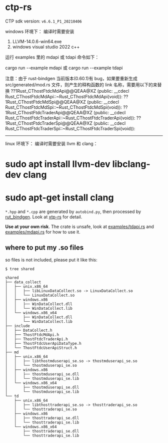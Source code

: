 # ctp-rs
CTP sdk version: `v6.6.1_P1_20210406`

windows 环境下：
编译时需要安装 
1. LLVM-14.0.6-win64.exe
2. windows visual studio 2022 c++

运行 examples 里的 mdapi 或 tdapi 命令如下：

cargo run --example mdapi
或
cargo run --example tdapi


注意：由于 rust-bindgen 当前版本(0.60.1)有 bug，如果要重新生成 src/generated/mod.rs 文件，则产生的释构函数的 link 名称，需要用以下的来替换
??1Rust_CThostFtdcMdApi@@QEAA@XZ (public: __cdecl Rust_CThostFtdcMdApi::~Rust_CThostFtdcMdApi(void)):
??1Rust_CThostFtdcMdSpi@@QEAA@XZ (public: __cdecl Rust_CThostFtdcMdSpi::~Rust_CThostFtdcMdSpi(void)):
??1Rust_CThostFtdcTraderApi@@QEAA@XZ (public: __cdecl Rust_CThostFtdcTraderApi::~Rust_CThostFtdcTraderApi(void)):
??1Rust_CThostFtdcTraderSpi@@QEAA@XZ (public: __cdecl Rust_CThostFtdcTraderSpi::~Rust_CThostFtdcTraderSpi(void)):

-------------------------------------------------------------------
linux 环境下：
编译时需要安装 llvm 和 clang： 
# sudo apt install llvm-dev libclang-dev clang
# sudo apt-get install clang

`*.hpp` and `*.cpp` are generated by `autobind.py`, then processed by [rut_bindgen](https://rust-lang.github.io/rust-bindgen/requirements.html). Look at [xtp-rs](https://github.com/dovahcrow/xtp-rs) for detail.

__Use at your own risk__. The crate is unsafe, look at [examples/tdapi.rs](./examples/tdapi.rs) and [examples/mdapi.rs](./examples/mdapi.rs) for how to use it.

## where to put my .so files
so files is not included, please put it like this:

```
$ tree shared

shared
├── data_collect
│   ├── unix.x86_64
│   │   ├── libLinuxDataCollect.so -> LinuxDataCollect.so
│   │   └── LinuxDataCollect.so
│   ├── windows.x86
│   │   ├── WinDataCollect.dll
│   │   └── WinDataCollect.lib
│   └── windows.x86_x64
│       ├── WinDataCollect.dll
│       └── WinDataCollect.lib
├── include
│   ├── DataCollect.h
│   ├── ThostFtdcMdApi.h
│   ├── ThostFtdcTraderApi.h
│   ├── ThostFtdcUserApiDataType.h
│   └── ThostFtdcUserApiStruct.h
├── md
│   ├── unix.x86_64
│   │   ├── libthostmduserapi_se.so -> thostmduserapi_se.so
│   │   └── thostmduserapi_se.so
│   ├── windows.x86
│   │   ├── thostmduserapi_se.dll
│   │   └── thostmduserapi_se.lib
│   └── windows.x86_x64
│       ├── thostmduserapi_se.dll
│       └── thostmduserapi_se.lib
└── td
    ├── unix.x86_64
    │   ├── libthosttraderapi_se.so -> thosttraderapi_se.so
    │   └── thosttraderapi_se.so
    ├── windows.x86
    │   ├── thosttraderapi_se.dll
    │   └── thosttraderapi_se.lib
    └── windows.x86_x64
        ├── thosttraderapi_se.dll
        └── thosttraderapi_se.lib
```
